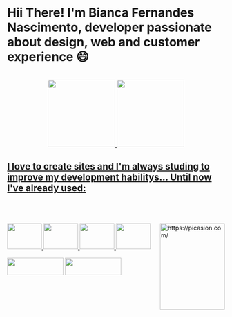 <h1>Hii There! I'm Bianca Fernandes Nascimento, developer passionate about design, web and customer experience 😄</h1>
<br>
 <div align="center">
  <a href="https://github.com/BFN100">
  <img height="156em" src="https://github-readme-stats.vercel.app/api?username=BFN100&show_icons=true&theme=dracula&include_all_commits=true&count_private=true"/>
  <img height="156em" src="https://github-readme-stats.vercel.app/api/top-langs/?username=BFN100&layout=compact&langs_count=7&theme=dracula"/>
</div>
  
 ##
  
<div>
  <h2>I love to create sites and I'm always studing to improve my development habilitys...
  Until now I've  already used:</h2>
  <br>
  <div style="display: inline_block">
    <br>
    <br>
    <img align="right" src="https://i.picasion.com/pic92/502ad82775a9ef2eaa26bb0a7ff97c5c.gif" width="150px" height="200px" alt="https://picasion.com/" />
    <img width="80px" height="60px" src="https://img.icons8.com/color/96/000000/html.png"/>
    <img width="80px" height="60px" src="https://img.icons8.com/color/96/000000/css.png"/>
    <img width="80px" height="60px" src="https://img.icons8.com/color/96/000000/js.png"/>
    <img width="80px" height="60px" src="https://img.icons8.com/color/96/000000/c-plus-plus.png"/>
    <br>
    <br>
    <a href="https://www.linkedin.com/in/biancafernandesnascimento/"><img width="130px" height="40px" src="https://img.shields.io/badge/LinkedIn-0077B5?style=for-the-badge&logo=linkedin&logoColor=white"/></a>
    <a href="bianca.fernandes048@gmail.com"><img width="130px" height="40px" src="https://img.shields.io/badge/Gmail-D14836?style=for-the-badge&logo=gmail&logoColor=white"/></a>
    <br>
    <br>
    <br>
  </div>
  
  ##
  
</div>
 
  
<div>
   
</div>
  
  
 <!--


Here are some ideas to get you started:

- 🔭 I’m currently working on ...
- 🌱 I’m currently learning ...
- 👯 I’m looking to collaborate on ...
- 🤔 I’m looking for help with ...
- 💬 Ask me about ...
- 📫 How to reach me: ...
- 😄 Pronouns: ...
- ⚡ Fun fact: ...
-->
